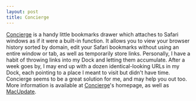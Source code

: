 ```yaml
---
layout: post
title: Concierge
---
```

[Concierge](http://www.bti.net/concierge/) is a handy little bookmarks drawer which attaches to Safari windows as if it were a built-in function. It allows you to view your browser history sorted by domain, edit your Safari bookmarks without using an entire window or tab, as well as temporarily store links. Personally, I have a habit of throwing links into my Dock and letting them accumulate. After a week goes by, I may end up with a dozen identical-looking URLs in my Dock, each pointing to a place I meant to visit but didn't have time. Concierge seems to be a great solution for me, and may help you out too. More information is available at [Concierge](http://www.bti.net/concierge/)'s homepage, as well as [MacUpdate](http://www.macupdate.com/info.php/id/16545).
